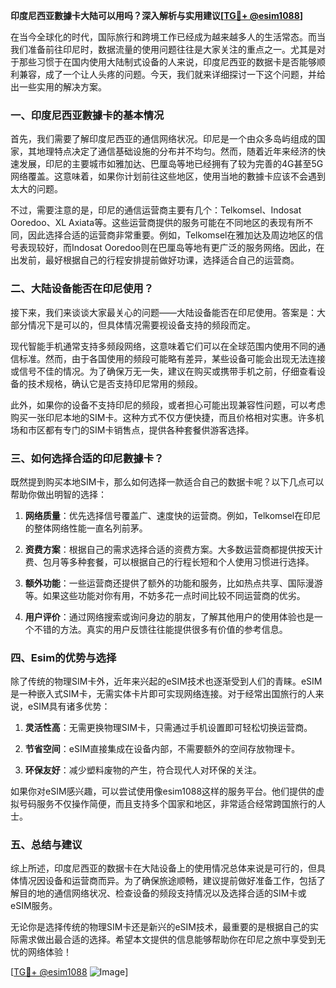 **印度尼西亚數據卡大陆可以用吗？深入解析与实用建议[[TG💪+ @esim1088](https://t.me/s/esim1088)]**

在当今全球化的时代，国际旅行和跨境工作已经成为越来越多人的生活常态。而当我们准备前往印尼时，数据流量的使用问题往往是大家关注的重点之一。尤其是对于那些习惯于在国内使用大陆制式设备的人来说，印度尼西亚的数据卡是否能够顺利兼容，成了一个让人头疼的问题。今天，我们就来详细探讨一下这个问题，并给出一些实用的解决方案。

### 一、印度尼西亚數據卡的基本情况

首先，我们需要了解印度尼西亚的通信网络状况。印尼是一个由众多岛屿组成的国家，其地理特点决定了通信基础设施的分布并不均匀。然而，随着近年来经济的快速发展，印尼的主要城市如雅加达、巴厘岛等地已经拥有了较为完善的4G甚至5G网络覆盖。这意味着，如果你计划前往这些地区，使用当地的數據卡应该不会遇到太大的问题。

不过，需要注意的是，印尼的通信运营商主要有几个：Telkomsel、Indosat Ooredoo、XL Axiata等。这些运营商提供的服务可能在不同地区的表现有所不同，因此选择合适的运营商非常重要。例如，Telkomsel在雅加达及周边地区的信号表现较好，而Indosat Ooredoo则在巴厘岛等地有更广泛的服务网络。因此，在出发前，最好根据自己的行程安排提前做好功课，选择适合自己的运营商。

### 二、大陆设备能否在印尼使用？

接下来，我们来谈谈大家最关心的问题——大陆设备能否在印尼使用。答案是：大部分情况下是可以的，但具体情况需要视设备支持的频段而定。

现代智能手机通常支持多频段网络，这意味着它们可以在全球范围内使用不同的通信标准。然而，由于各国使用的频段可能略有差异，某些设备可能会出现无法连接或信号不佳的情况。为了确保万无一失，建议在购买或携带手机之前，仔细查看设备的技术规格，确认它是否支持印尼常用的频段。

此外，如果你的设备不支持印尼的频段，或者担心可能出现兼容性问题，可以考虑购买一张印尼本地的SIM卡。这种方式不仅方便快捷，而且价格相对实惠。许多机场和市区都有专门的SIM卡销售点，提供各种套餐供游客选择。

### 三、如何选择合适的印尼數據卡？

既然提到购买本地SIM卡，那么如何选择一款适合自己的数据卡呢？以下几点可以帮助你做出明智的选择：

1. **网络质量**：优先选择信号覆盖广、速度快的运营商。例如，Telkomsel在印尼的整体网络性能一直名列前茅。
   
2. **资费方案**：根据自己的需求选择合适的资费方案。大多数运营商都提供按天计费、包月等多种套餐，可以根据自己的行程长短和个人使用习惯进行选择。

3. **额外功能**：一些运营商还提供了额外的功能和服务，比如热点共享、国际漫游等。如果这些功能对你有用，不妨多花一点时间比较不同运营商的优劣。

4. **用户评价**：通过网络搜索或询问身边的朋友，了解其他用户的使用体验也是一个不错的方法。真实的用户反馈往往能提供很多有价值的参考信息。

### 四、Esim的优势与选择

除了传统的物理SIM卡外，近年来兴起的eSIM技术也逐渐受到人们的青睐。eSIM是一种嵌入式SIM卡，无需实体卡片即可实现网络连接。对于经常出国旅行的人来说，eSIM具有诸多优势：

1. **灵活性高**：无需更换物理SIM卡，只需通过手机设置即可轻松切换运营商。
   
2. **节省空间**：eSIM直接集成在设备内部，不需要额外的空间存放物理卡。

3. **环保友好**：减少塑料废物的产生，符合现代人对环保的关注。

如果你对eSIM感兴趣，可以尝试使用像esim1088这样的服务平台。他们提供的虚拟号码服务不仅操作简便，而且支持多个国家和地区，非常适合经常跨国旅行的人士。

### 五、总结与建议

综上所述，印度尼西亚的数据卡在大陆设备上的使用情况总体来说是可行的，但具体情况因设备和运营商而异。为了确保旅途顺畅，建议提前做好准备工作，包括了解目的地的通信网络状况、检查设备的频段支持情况以及选择合适的SIM卡或eSIM服务。

无论你是选择传统的物理SIM卡还是新兴的eSIM技术，最重要的是根据自己的实际需求做出最合适的选择。希望本文提供的信息能够帮助你在印尼之旅中享受到无忧的网络体验！

[[TG💪+ @esim1088](https://t.me/s/esim1088) ![Image](https://i.postimg.cc/4NQfJmqS/Snipaste-2025-05-13-00-14-12.png)]